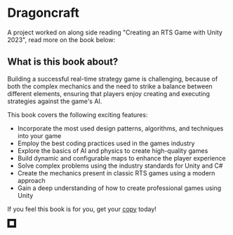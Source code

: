 # Dragoncraft
A project worked on along side reading "Creating an RTS Game with Unity 2023", read more on the book below:

## What is this book about?
Building a successful real-time strategy game is challenging, because of both the complex mechanics and the need to strike a balance between different elements, ensuring that players enjoy creating and executing strategies against the game's AI.

This book covers the following exciting features:
* Incorporate the most used design patterns, algorithms, and techniques into your game
* Employ the best coding practices used in the games industry
* Explore the basics of AI and physics to create high-quality games
* Build dynamic and configurable maps to enhance the player experience
* Solve complex problems using the industry standards for Unity and C#
* Create the mechanics present in classic RTS games using a modern approach
* Gain a deep understanding of how to create professional games using Unity

If you feel this book is for you, get your [copy](https://www.amazon.com/dp/180461324X) today!

<a href="https://www.packtpub.com/?utm_source=github&utm_medium=banner&utm_campaign=GitHubBanner"><img src="https://raw.githubusercontent.com/PacktPublishing/GitHub/master/GitHub.png" 
alt="https://www.packtpub.com/" border="5" /></a>
